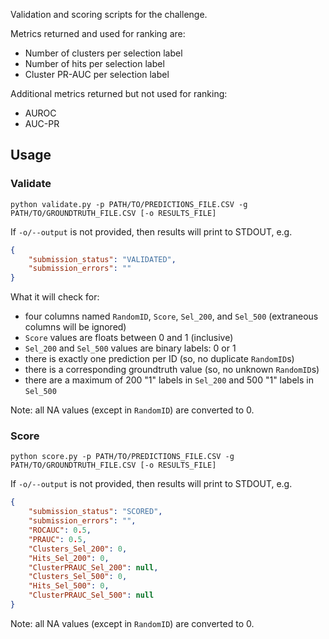 Validation and scoring scripts for the challenge.

Metrics returned and used for ranking are:

- Number of clusters per selection label
- Number of hits per selection label
- Cluster PR-AUC per selection label

Additional metrics returned but not used for ranking:

- AUROC
- AUC-PR

## Usage

### Validate

```text
python validate.py -p PATH/TO/PREDICTIONS_FILE.CSV -g PATH/TO/GROUNDTRUTH_FILE.CSV [-o RESULTS_FILE]
```
If `-o/--output` is not provided, then results will print to STDOUT, e.g.

```json
{
    "submission_status": "VALIDATED",
    "submission_errors": ""
}
```

What it will check for:

- four columns named `RandomID`, `Score`, `Sel_200`, and `Sel_500` (extraneous columns will be ignored)
- `Score` values are floats between 0 and 1 (inclusive)
- `Sel_200` and `Sel_500` values are binary labels: 0 or 1
- there is exactly one prediction per ID (so, no duplicate `RandomID`s)
- there is a corresponding groundtruth value (so, no unknown `RandomID`s)
- there are a maximum of 200 "1" labels in `Sel_200` and 500 "1" labels in `Sel_500`

Note: all NA values (except in `RandomID`) are converted to 0.

### Score

```text
python score.py -p PATH/TO/PREDICTIONS_FILE.CSV -g PATH/TO/GROUNDTRUTH_FILE.CSV [-o RESULTS_FILE]
```

If `-o/--output` is not provided, then results will print to STDOUT, e.g.

```json
{
    "submission_status": "SCORED",
    "submission_errors": "",
    "ROCAUC": 0.5,
    "PRAUC": 0.5,
    "Clusters_Sel_200": 0,
    "Hits_Sel_200": 0,
    "ClusterPRAUC_Sel_200": null,
    "Clusters_Sel_500": 0,
    "Hits_Sel_500": 0,
    "ClusterPRAUC_Sel_500": null
}
```

Note: all NA values (except in `RandomID`) are converted to 0.

